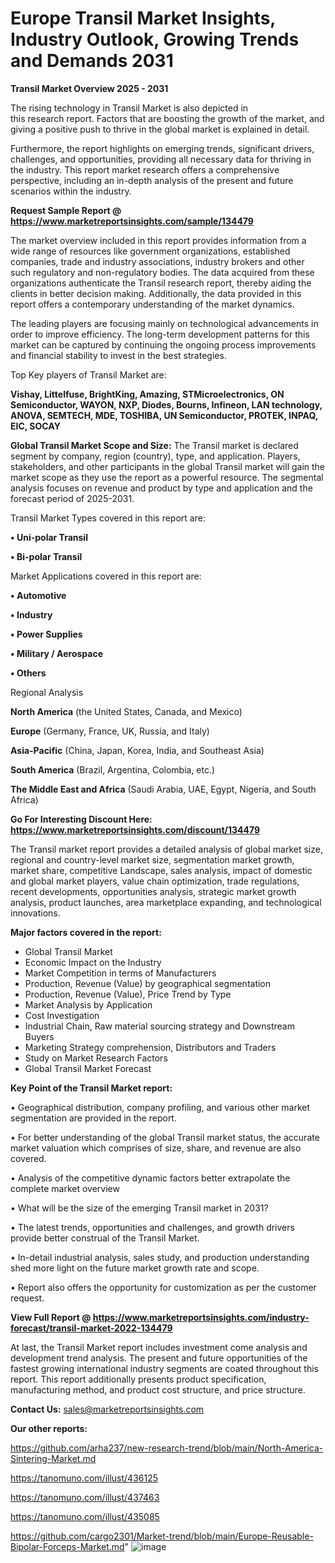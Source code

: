 # Europe Transil Market Insights, Industry Outlook, Growing Trends and Demands 2031

<Strong> Transil Market Overview 2025 - 2031</strong>

The rising technology in Transil Market is also depicted in this research report. Factors that are boosting the growth of the market, and giving a positive push to thrive in the global market is explained in detail.

Furthermore, the report highlights on emerging trends, significant drivers, challenges, and opportunities, providing all necessary data for thriving in the industry. This report market research offers a comprehensive perspective, including an in-depth analysis of the present and future scenarios within the industry.

<strong>Request Sample Report @ <a href=https://www.marketreportsinsights.com/sample/134479>https://www.marketreportsinsights.com/sample/134479</a></strong>

The market overview included in this report provides information from a wide range of resources like government organizations, established companies, trade and industry associations, industry brokers and other such regulatory and non-regulatory bodies. The data acquired from these organizations authenticate the Transil research report, thereby aiding the clients in better decision making. Additionally, the data provided in this report offers a contemporary understanding of the market dynamics.

The leading players are focusing mainly on technological advancements in order to improve efficiency. The long-term development patterns for this market can be captured by continuing the ongoing process improvements and financial stability to invest in the best strategies.

Top Key players of Transil Market are:

<strong>Vishay, Littelfuse, BrightKing, Amazing, STMicroelectronics, ON Semiconductor, WAYON, NXP, Diodes, Bourns, Infineon, LAN technology, ANOVA, SEMTECH, MDE, TOSHIBA, UN Semiconductor, PROTEK, INPAQ, EIC, SOCAY</strong>

<strong><b>Global Transil Market Scope and Size:</b></strong>
The Transil market is declared segment by company, region (country), type, and application. Players, stakeholders, and other participants in the global Transil market will gain the market scope as they use the report as a powerful resource. The segmental analysis focuses on revenue and product by type and application and the forecast period of 2025-2031.

Transil Market Types covered in this report are:

<strong>• Uni-polar Transil

• Bi-polar Transil</strong>

Market Applications covered in this report are:

<strong>• Automotive

• Industry

• Power Supplies

• Military / Aerospace

• Others</strong> 

Regional Analysis

<strong>North America</strong> (the United States, Canada, and Mexico)

<strong>Europe</strong> (Germany, France, UK, Russia, and Italy)

<strong>Asia-Pacific</strong> (China, Japan, Korea, India, and Southeast Asia)

<strong>South America</strong> (Brazil, Argentina, Colombia, etc.)

<strong>The Middle East and Africa</strong> (Saudi Arabia, UAE, Egypt, Nigeria, and South Africa)

<strong>Go For Interesting Discount Here: <a href=https://www.marketreportsinsights.com/discount/134479>https://www.marketreportsinsights.com/discount/134479</a></strong>

The Transil market report provides a detailed analysis of global market size, regional and country-level market size, segmentation market growth, market share, competitive Landscape, sales analysis, impact of domestic and global market players, value chain optimization, trade regulations, recent developments, opportunities analysis, strategic market growth analysis, product launches, area marketplace expanding, and technological innovations.

<strong><b>Major factors covered in the report:</b></strong>
<ul>
  <li>Global Transil Market </li>
  <li>Economic Impact on the Industry</li>
  <li>Market Competition in terms of Manufacturers</li>
  <li>Production, Revenue (Value) by geographical segmentation</li>
  <li>Production, Revenue (Value), Price Trend by Type</li>
  <li>Market Analysis by Application</li>
  <li>Cost Investigation</li>
  <li>Industrial Chain, Raw material sourcing strategy and Downstream Buyers</li>
  <li>Marketing Strategy comprehension, Distributors and Traders</li>
  <li>Study on Market Research Factors</li>
  <li>Global Transil Market Forecast</li>
</ul>

<strong><b>Key Point of the Transil Market report:</b></strong>

• Geographical distribution, company profiling, and various other market segmentation are provided in the report.

• For better understanding of the global Transil market status, the accurate market valuation which comprises of size, share, and revenue are also covered.

• Analysis of the competitive dynamic factors better extrapolate the complete market overview

• What will be the size of the emerging Transil market in 2031?

• The latest trends, opportunities and challenges, and growth drivers provide better construal of the Transil Market.

• In-detail industrial analysis, sales study, and production understanding shed more light on the future market growth rate and scope.

• Report also offers the opportunity for customization as per the customer request.

<strong><b>View Full Report @ <a href=https://www.marketreportsinsights.com/industry-forecast/transil-market-2022-134479>https://www.marketreportsinsights.com/industry-forecast/transil-market-2022-134479</a></b></strong>


At last, the Transil Market report includes investment come analysis and development trend analysis. The present and future opportunities of the fastest growing international industry segments are coated throughout this report. This report additionally presents product specification, manufacturing method, and product cost structure, and price structure.

<strong>Contact Us:</strong>
sales@marketreportsinsights.com

<strong>Our other reports:</strong>

<a href=https://github.com/arha237/new-research-trend/blob/main/North-America-Sintering-Market.md>https://github.com/arha237/new-research-trend/blob/main/North-America-Sintering-Market.md</a>

<a href=https://tanomuno.com/illust/436125>https://tanomuno.com/illust/436125</a>

<a href=https://tanomuno.com/illust/437463>https://tanomuno.com/illust/437463</a>

<a href=https://tanomuno.com/illust/435085>https://tanomuno.com/illust/435085</a>

<a href=https://github.com/cargo2301/Market-trend/blob/main/Europe-Reusable-Bipolar-Forceps-Market.md>https://github.com/cargo2301/Market-trend/blob/main/Europe-Reusable-Bipolar-Forceps-Market.md</a>"
![image](https://github.com/user-attachments/assets/a6912536-ecbc-4701-b534-a380e9672fda)
